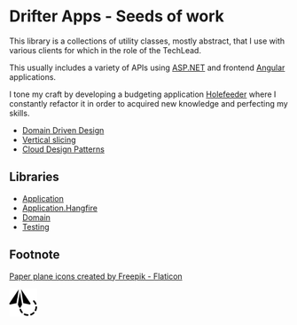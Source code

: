 # Drifter Apps - Seeds of work

This library is a collections of utility classes, mostly abstract, that I use with various clients for which in the role of the TechLead.

This usually includes a variety of APIs using [ASP.NET](https://dotnet.microsoft.com/en-us/apps/aspnet) and frontend [Angular](https://angular.io/) applications.

I tone my craft by developing a budgeting application [Holefeeder](https://github.com/patmoreau/Holefeeder) where I constantly refactor it in order to acquired new knowledge and perfecting my skills.

- [Domain Driven Design](https://martinfowler.com/tags/domain%20driven%20design.html)
- [Vertical slicing](https://jimmybogard.com/vertical-slice-architecture/)
- [Cloud Design Patterns](https://docs.microsoft.com/en-us/azure/architecture/patterns/)

## Libraries

- [Application](./src/Application/README.md)
- [Application.Hangfire](./src/Application.Hangfire/README.md)
- [Domain](./src/Domain/README.md)
- [Testing](./src/Testing/README.md)

## Footnote

[Paper plane icons created by Freepik - Flaticon](https://www.flaticon.com/free-icons/paper-plane)

<img src="./icon.png"  width="50" height="50">
